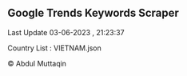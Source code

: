 

## Google Trends Keywords Scraper 
 
Last Update 03-06-2023 , 21:23:37

Country List :
VIETNAM.json



© Abdul Muttaqin 
